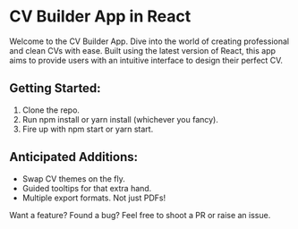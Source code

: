 # CV Builder App in React

Welcome to the CV Builder App. Dive into the world of creating professional and clean CVs with ease. Built using the latest version of React, this app aims to provide users with an intuitive interface to design their perfect CV.

## Getting Started:

1. Clone the repo.
2. Run npm install or yarn install (whichever you fancy).
3. Fire up with npm start or yarn start.

## Anticipated Additions:

- Swap CV themes on the fly.
- Guided tooltips for that extra hand.
- Multiple export formats. Not just PDFs!

Want a feature? Found a bug? Feel free to shoot a PR or raise an issue.
